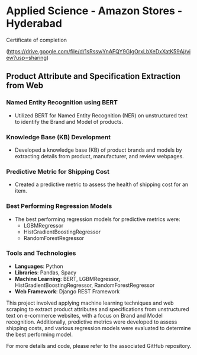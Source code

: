 # Applied Science - Amazon Stores - Hyderabad

Certificate of completion

(https://drive.google.com/file/d/1sRsswYnAFQY9GIgOrxLbXeDxXatK59Aj/view?usp=sharing)

## Product Attribute and Specification Extraction from Web

### Named Entity Recognition using BERT

- Utilized BERT for Named Entity Recognition (NER) on unstructured text to identify the Brand and Model of products.

### Knowledge Base (KB) Development

- Developed a knowledge base (KB) of product brands and models by extracting details from product, manufacturer, and review webpages.

### Predictive Metric for Shipping Cost

- Created a predictive metric to assess the health of shipping cost for an item.

### Best Performing Regression Models

- The best performing regression models for predictive metrics were:
  - LGBMRegressor
  - HistGradientBoostingRegressor
  - RandomForestRegressor

### Tools and Technologies

- **Languages**: Python
- **Libraries**: Pandas, Spacy
- **Machine Learning**: BERT, LGBMRegressor, HistGradientBoostingRegressor, RandomForestRegressor
- **Web Framework**: Django REST Framework

This project involved applying machine learning techniques and web scraping to extract product attributes and specifications from unstructured text on e-commerce websites, with a focus on Brand and Model recognition. Additionally, predictive metrics were developed to assess shipping costs, and various regression models were evaluated to determine the best performing model.

For more details and code, please refer to the associated GitHub repository.

